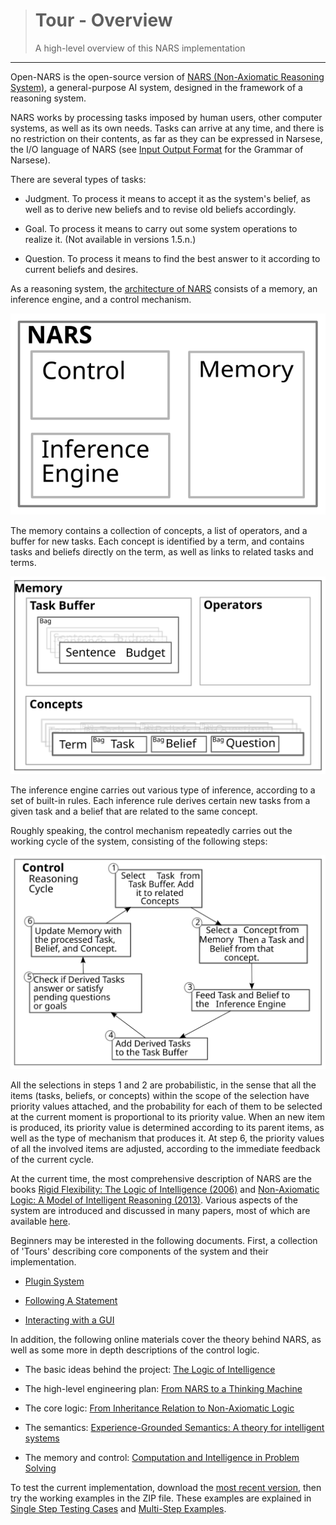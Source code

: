 > # Tour - Overview  
> A high-level overview of this NARS implementation 

***

Open-NARS is the open-source version of [NARS (Non-Axiomatic Reasoning System)](https://sites.google.com/site/narswang/home), a general-purpose AI system, designed in the framework of a reasoning system.

NARS works by processing tasks imposed by human users, other computer systems, as well as its own needs. Tasks can arrive at any time, and there is no restriction on their contents, as far as they can be expressed in Narsese, the I/O language of NARS (see [Input Output Format](https://github.com/opennars/opennars/wiki/Input-Output-Format) for the Grammar of Narsese).

There are several types of tasks:

* Judgment. To process it means to accept it as the system's belief, as well as to derive new beliefs and to revise old beliefs accordingly.

* Goal. To process it means to carry out some system operations to realize it. (Not available in versions 1.5.n.)

* Question. To process it means to find the best answer to it according to current beliefs and desires.

As a reasoning system, the [architecture of NARS](http://www.cis.temple.edu/~pwang/Implementation/NARS/architecture.pdf) consists of a memory, an inference engine, and a control mechanism.

![nars box diagram][narsbox]

The memory contains a collection of concepts, a list of operators, and a buffer for new tasks. Each concept is identified by a term, and contains tasks and beliefs directly on the term, as well as links to related tasks and terms.

![nars memory][memory]

The inference engine carries out various type of inference, according to a set of built-in rules. Each inference rule derives certain new tasks from a given task and a belief that are related to the same concept.

Roughly speaking, the control mechanism repeatedly carries out the working cycle of the system, consisting of the following steps:

![nars reasoning cycle][control]

All the selections in steps 1 and 2 are probabilistic, in the sense that all the items (tasks, beliefs, or concepts) within the scope of the selection have priority values attached, and the probability for each of them to be selected at the current moment is proportional to its priority value. When an new item is produced, its priority value is determined according to its parent items, as well as the type of mechanism that produces it. At step 6, the priority values of all the involved items are adjusted, according to the immediate feedback of the current cycle.

At the current time, the most comprehensive description of NARS are the books [Rigid Flexibility: The Logic of Intelligence (2006)](http://www.springer.com/us/book/9781402050442) and [Non-Axiomatic Logic: A Model of Intelligent Reasoning (2013)](http://www.worldscientific.com/worldscibooks/10.1142/8665). Various aspects of the system are introduced and discussed in many papers, most of which are available [here](http://www.cis.temple.edu/~pwang/papers.html).

Beginners may be interested in the following documents. First, a collection of 'Tours' describing core components of the system and their implementation. 

* [Plugin System](PluginSystem.md)

* [Following A Statement](FollowStatement.md)

* [Interacting with a GUI](GUIs.md)

In addition, the following online materials cover the theory behind NARS, as well as some more in depth descriptions of the control logic.

* The basic ideas behind the project: [The Logic of Intelligence](http://www.cis.temple.edu/~pwang/Publication/logic_intelligence.pdf)

* The high-level engineering plan: [From NARS to a Thinking Machine](http://www.cis.temple.edu/~pwang/Publication/roadmap.pdf)

* The core logic: [From Inheritance Relation to Non-Axiomatic Logic](http://www.cis.temple.edu/~pwang/Publication/inheritance_nal.pdf)

* The semantics: [Experience-Grounded Semantics: A theory for intelligent systems](http://www.cis.temple.edu/~pwang/Publication/semantics.pdf)

* The memory and control: [Computation and Intelligence in Problem Solving](http://www.cis.temple.edu/~pwang/Writing/computation.pdf)

To test the current implementation, download the [most recent version](https://drive.google.com/a/temple.edu/folderview?id=0B8Z4Yige07tBUk5LSUtxSGY0eVk&usp=sharing#), then try the working examples in the ZIP file. These examples are explained in [Single Step Testing Cases](https://github.com/opennars/opennars/wiki/Single-Step-Testing-Cases) and [Multi-Step Examples](https://github.com/opennars/opennars/wiki/MultiStep-Examples).

[narsbox]: ../img/nars_box.svg
[control]: ../img/control_overview.svg
[memory]: ../img/memory_overview.svg 